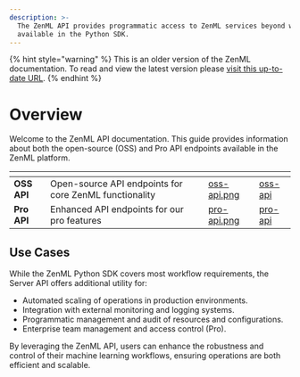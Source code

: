```yaml
---
description: >-
  The ZenML API provides programmatic access to ZenML services beyond what's
  available in the Python SDK.
---
```


{% hint style="warning" %}
This is an older version of the ZenML documentation. To read and view the latest version please [visit this up-to-date URL](https://docs.zenml.io).
{% endhint %}


# Overview

Welcome to the ZenML API documentation. This guide provides information about both the open-source (OSS) and Pro API endpoints available in the ZenML platform.

<table data-card-size="large" data-view="cards"><thead><tr><th></th><th></th><th data-hidden data-card-cover data-type="files"></th><th data-hidden data-card-target data-type="content-ref"></th></tr></thead><tbody><tr><td><strong>OSS API</strong></td><td>Open-source API endpoints for core ZenML functionality</td><td><a href=".gitbook/assets/oss-api.png">oss-api.png</a></td><td><a href="oss-api/oss-api/">oss-api</a></td></tr><tr><td><strong>Pro API</strong></td><td>Enhanced API endpoints for our pro features</td><td><a href=".gitbook/assets/pro-api.png">pro-api.png</a></td><td><a href="pro-api/pro-api/">pro-api</a></td></tr></tbody></table>

## Use Cases

While the ZenML Python SDK covers most workflow requirements, the Server API offers additional utility for:

* Automated scaling of operations in production environments.
* Integration with external monitoring and logging systems.
* Programmatic management and audit of resources and configurations.
* Enterprise team management and access control (Pro).

By leveraging the ZenML API, users can enhance the robustness and control of their machine learning workflows, ensuring operations are both efficient and scalable.
